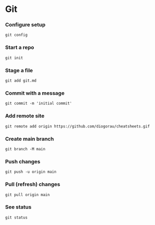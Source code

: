 # Git

### Configure setup
    git config

### Start a repo
    git init

### Stage a file
    git add git.md

### Commit with a message
    git commit -m 'initial commit'

### Add remote site
    git remote add origin https://github.com/diogorau/cheatsheets.gif

### Create main branch
    git branch -M main

### Push changes
    git push -u origin main

### Pull (refresh) changes
    git pull origin main

### See status
    git status
